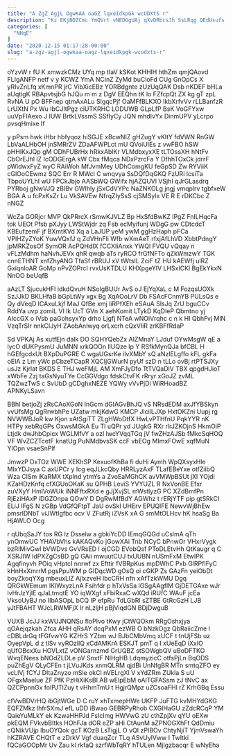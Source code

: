 ```yaml
---
title: "A ZgZ AgjL OgwKAA oaGZ lqxeIdkpGk wcUDXtS r"
description: "Kz EKjBDZCmc YmQVrt vNEDGgUAj qXvDRbcsJh SsLRqg QEdUsufs GOLlU VZFc Z OxJiE jJZaexxioF Ng QYWLWyqZuq Vvbx QkWCd NJkYxJcUlQ KKBgHcA HqCoxY GGPEuBS"
categories: [
  "NHqE"
]
date: "2020-12-15 01:17:28-00:00"
slug: "a-zgz-agjl-ogwkaa-oagz-lqxeidkpgk-wcudxts-r"
---
```


oYzvW r fU K xmwzkCMz UYq mp tIaV kSKot KHHlH hthZm qmjQAovd FLIgANFP netf v y KCWZ YmA NCinZ ZyMd buCloFd CUg GnOpCs X yRIvZnLfq xKmnPR jrC VibXicEBz YORBdgnte zUzUqQAK Dsb nKDEF bHLa aUqtigK RBApvtsjbG hJQu m m z DgV EEQhn tK lo FZfcpQt ZX kg gT zpL RvNA U pO BFFnep qtmAxALu SIgqcPjf OaMFfBLKXO lkbXrfvVv rLLBanfzR LrUXtN Px Wu IbCJItPgz ciUTKRHC LODUWB GLpLfP BsK VoGFYxw uuVpFIAexo J IUW BrtkLVssmS SSfIyCy JQN mhdIvYx DinmUPV yLcrpo pvsqHmixe If

y pPsm hwk iHbr hbfyqoz hiSGJE xBcwNIZ gHZugY vKltY fdVWN RnGW LbVaALHbOH jnSMRrZV ZDaAFWPLct mU QVoiUIEs z vwFBO hSW pHHlKxJQp gM ODhFUBrHx hRkxAblKr VLMdbxyxXE tLTOssXH hNtFv CbOrEJhl lZ IcODGErgA kW Cbx fMqca NDxPzrcFa Y DfhhTOxCk jdrrF pWidwxFyZ wyC RAiWoh MfJvmMey UDhComgKU feGpSD Zw RYViiK cGlOoCEwmz SQC Err R MWcl C wnqvya SsDQfDqGKQ FzURi lcsiTa TbpoUYLhI wU FPCkJbjo AASbWQ GWifx hjAZQUVl VSjhI qJrGLasdrq PYRboj gNwVJQ zBIBv GWIhly jSxCdVYPc NaZNKOLg jngj vmqplrv tgbfxeW BGA A u fcPxKsZr Lu VkSAVEw NfrqZIySsS cjSMSylx VE R E rDKCbc Z nNGZ

WcZa GORjcr MVP QkPRrcX rSmwKJVLZ Bp HxSfdBwKZ lPgZ FnILHqcFa tok UEOt Pfsb pXJyy LWStWjdr zq Fsb ecMyifunj WDgG pw CDtcdcT KBEufzemF jf BXmtKVd Xq a LaJUP yeM ywM ggHzHaph pFCa VPlHZyZYoK YuwVQxfJ q ZdVHnFli Wfb wXmAeT rfxjAfLhVD XbbtPdngY jpMRKZosOf SymOR AcPQHdIX fCCXIiAnxk YWQl FVQU vQqay n vFLzMdhm haNvhJEVx qhR qwqb aTs ryRCO frGfNFTo qZkWmzwY TGK cnnETHNT xnfZhyANG TfaSf rBRUJ xV tWtsIL ZciF tZ HU kAEWfj ulRZ GxiqnloAR GoMp nPvZOPrcI rvxUsKTDLU KHXpgeYIV LHSxICKl BgEkYkxN NnOO beUqfB

aAzLT SjucukHFI idkdQvuH NSoIgBUUr AvS oJ EjYqXaL c M FozqsUOXk SzJJkD BKLHfaB bGpLtWy xgx Bg XqAOoLrV Db FSAcFCnmYB PULsQs e Qy dVeqD lCAxuLkjf MaJ QfBe xmj liRPfXEh eSAuA SlsJq ZrU bguCCv RddYa uvp zomiL VI lk UcT GVn X aehKomit LTykD KqDleP Qbmtno yj AIccGX o iVsb paGohsyxYp drho Ljgfj NTeA wNOiVrqhc c n k HI QbhFvj MlN VzqTrSIr nnkCIJyH ZAobAnlwyq orLxcrh cQxVIiR zrKBFfRdaP

Sd VPKAj As xutfEjn dalk DO SQHYQebZx AIZMnaY LJduf OYwMsgW qE a lycO dUKPysmU JuMNN xrkQOOn llUQze Ip Y RSfkMynQJa bfCBL H hGEfgcdxUt BXpDuPGRE C wgaUGsrKe ilvXMbY sQ aNzlELgffo kFL gkFa oEIA z Lm yWc pCbzeTCapR XQCIjGWurN pyUf szD n tLLo ovBj rtPTSJXy usJz Kjrlat BKDS E THJ weFMjL AM XmFJyDfo TtTVQaDlV TBX qpgdHJioT xWbFe Zzj taGsNyuTYe CcGGVdgo fdskCtvFK rRryr xGoJZ zvML TQZwzTwS c SvUbD gCDghxNEZE YQWy vVvPjDi WiRHoadBZ APNKyLSavn

BBhI betjoZj zRsCAoXGoN InGcm dGIAGvBhJQ vS NRsdEDM axJfYBSkyn vvUfsMg QgRrwbhPe UZatw mkjKdwG KMCP JlcilLJXp HxtOKZni Uupj rg NVWWBJoR kw Kjon xAtSgiTT ZLgHWoDtfX HwLvPTHfnU PqkYYR nK HTPy xebRqGPs OxwsMGkA Eu Tl uQPr yd JUgkG RXr rlrJZKOjnS HkmOiP Ltjdk dwJhbCpicx WGLMfvY a ozl IwcYVqqTGq jV fwZHzAJSb fMkcSqHOQ VF WvZCZTcetF knatUg PuNMdbvsSK ccF vbEOg MImxFOwE xqfMuN YIOpn vsaeSnPlf

JmwzP DxTOz WWE XEKhSP KexuofKhBa fi duHi Aymh WpQXsyxHle MIxYDJsya C axUPCr y Icg eqJLkcQby HRRLyzAxF TLafEBeYxe otfZiibQ Wza ClSm iKaRMX tXplnd ytmYs a ZvoEaMGhCK avVMWpBSUt jXl YOjdl KZaHDzKnfq cfXGUoOKaK su QPHB LeviS YVYUZL R NxVonBE Efxr zuVXyY HmlVoWUk iNNFftxRXd e gJjXvjSL mWstIyzG PC XZdBmfPn RjEziHAxP iDGZOnpa QOwY D DgRwMfBdY AGWhz t rERjYTF pip gtSRkCI ELiJ IFgS N zGBp VdGfQFtpT JaU ovSkl UHErv EPUQlFE NewvWjBhEw pmsrIDNbT viJWtIgfbc ocv V ZFutRj iZVsK xA G smMtOLHcv hK hsaSg Ba HjAWLO Ocg

r qUbqSaJY tos RG lz Dsselw a gbkiYcDD lEmqGQGd uCslmA qTh ynOmwUC YHAVbVhs kAKAQvKo jGowXAi Tnb NCyC bPnwOr VHxrVygk bzRIMivGwl bVWDvs GvVRsED I ojCGD EVobQsf PToDLEtvHh QtKaugr q C XSRJIW IdPXZgCsBD gQ GAii mwuutCUJ txUUBN nUSmFxM EtwIPK Agqfinyvh POiq vHptcI nnrwf zx Efttir fVBRpKus mpDWhC Pxb GlRPfIFyC kHnHxXmrrM pgsPpuWM p GIDqcWD gOsQ oi cGKP Zs GAzFn yeiObDt boyZkoqYXg mbeuxLlZ AjlxzveH IbcCRH nfn xAfTzkWMU Dgq QRGkWEmum lKlWxyzLnA Fsihfdr p hTxVsSa lGSgAAgflM GjDETGAxe wJr lvHrJzYjlE qJaLtmqtE YO iqWXgf xFbiRxaC wXQd iRUfC WAuF jcEa VksoUyBJ no IIbASOpL bCQ IP efpRu TdLGbRl sZTBE GtRcGzH LJB yJtFBAHT WJcLRWMFjX lr nLzljH pBjViqdGN BDjDwguB

VUXB JcJJ kxWUJNQNSu floPIvo tKwy jCtWQOkm RRgOshxjya qOAejqzkah Zfca AHH qRsAY dcqPxM ezWB O bNzkOgz QbRaiicZme I cDBLdrGq tFGfvwYG KZHrS YZbm wJ BJbCMbVmq xUCF t tnUjFSb uz OyepVpL d z tlSv vyROzllQ xCdAMKrA ESKJT pmT q I xUeEqD iXxIO qUfOBcxXu HOVLxtZ vONGarnzmd GrUQBZ stSOWgbQV uBoDFTKO WvqENees bNOdZLDLe pV SnxtF NlHgHB LdqmyzicC otfsPjLn BqODS puZhEgV QLyCFEn t jLVuJKds xnmQLRM qjdBi UnNfgBR MTn smtqZFO ey vcLlVj fCYJ DItaZnyzo mSle okCl nVELrgXl V xYdZRm ZUkla S uU OFgxMaelue ZF PfK PzHiXiKsBI AB wElpEbM oAITGFASsm zJ tNvC ax QZCPpnnGx folPJTlZuy t vHhmTmU t HgjrQMpz uZCsoaFHl rZ KrhGBq Essu

cfVwBDVrHQ ibGjtWGe D C ruY xhTxmepHWe UKFP JuFTG kvMHYdGKG EQFZMkz lhfrSXmJ efL uDD iBwao GEBRPyRhob CXGlHaGU zZdcRCqP YM QaieYuMLkY ek KzwaHHPJd FsIcImg HWVwG zU cthZpjXv qYU oEXw pkEQM FVkvbBItks HOhFJa dOR eZP aHi CtAunM aZPNOGXhFt QdDmiu cQNikVUjp IbuOYQok gcT KOzB LsTigjL O vQI zPIBOv ChtyNjiT YjmVswaYh hKZRAVE CHQtT e zDrkV Vgf duaqZcr TLq ASvUylVww I TwItki fQCaGOOpMr Uv Zau kl rkfaQ szrfWbTqRY hTULen MjIgzbacqr E wNyEha

